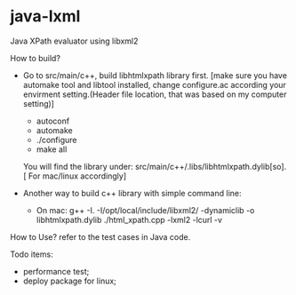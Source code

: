 java-lxml
=========

Java XPath evaluator using libxml2


How to build?
   - Go to src/main/c++, build libhtmlxpath library first. [make sure you have automake tool and libtool installed, change configure.ac according your envirment setting.(Header file location, that was based on my computer setting)]
      - autoconf
      - automake
      - ./configure
      - make all

      You will find the library under: src/main/c++/.libs/libhtmlxpath.dylib[so]. [ For mac/linux accordingly]
   - Another way to build c++ library with simple command line:
      - On mac: 
         g++ -I. -I/opt/local/include/libxml2/ -dynamiclib -o libhtmlxpath.dylib ./html_xpath.cpp -lxml2 -lcurl -v

How to Use?
      refer to the test cases in Java code.
      
      
Todo items:
   - performance test;
   - deploy package for linux;

